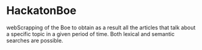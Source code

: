 # HackatonBoe
webScrapping of the Boe to obtain as a result all the articles that talk about a specific topic in a given period of time. Both lexical and semantic searches are possible.

